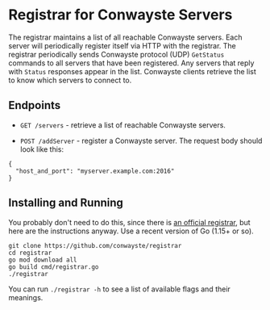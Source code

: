 Registrar for Conwayste Servers
==============================

The registrar maintains a list of all reachable Conwayste servers. Each server
will periodically register itself via HTTP with the registrar. The registrar
periodically sends Conwayste protocol (UDP) `GetStatus` commands to all servers that
have been registered. Any servers that reply with `Status` responses appear in
the list. Conwayste clients retrieve the list to know which servers to connect
to.

## Endpoints

* `GET /servers` - retrieve a list of reachable Conwayste servers.

* `POST /addServer` - register a Conwayste server. The request body should look like this:
```
{
  "host_and_port": "myserver.example.com:2016"
}
```

## Installing and Running

You probably don't need to do this, since there is [an official registrar](https://registry.conwayste.rs/servers), but here are the instructions anyway. Use a recent version of Go (1.15+ or so).

```
git clone https://github.com/conwayste/registrar
cd registrar
go mod download all
go build cmd/registrar.go
./registrar
```

You can run `./registrar -h` to see a list of available flags and their meanings.
